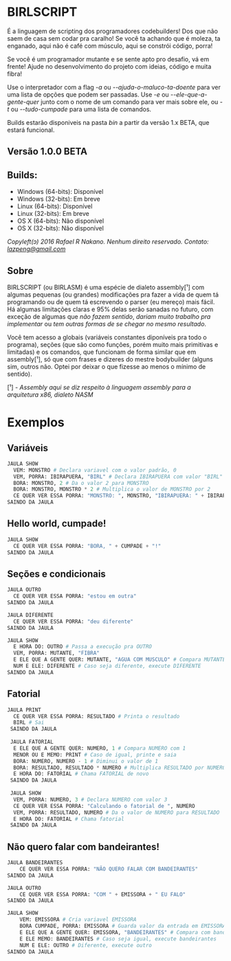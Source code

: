 # BIRLSCRIPT
É a linguagem de scripting dos programadores codebuilders! Dos que não saem de casa
sem codar pra caralho! Se você ta achando que é moleza, ta enganado, aqui não é
café com músculo, aqui se constrói código, porra!

Se você é um programador mutante e se sente apto pro desafio, vá em frente!
Ajude no desenvolvimento do projeto com ideias, código e muita fibra!

Use o interpretador com a flag *-a* ou *--ajuda-o-maluco-ta-doente* para ver uma lista
de opções que podem ser passadas. Use *-e* ou *--ele-que-a-gente-quer* junto com o nome
de um comando para ver mais sobre ele, ou *-t* ou *--tudo-cumpade* para uma lista de comandos.

Builds estarão disponiveis na pasta *bin* a partir da versão 1.x BETA, que estará funcional.

## Versão 1.0.0 BETA

## Builds:
* Windows (64-bits): Disponível
* Windows (32-bits): Em breve
* Linux   (64-bits): Disponível
* Linux   (32-bits): Em breve
* OS X    (64-bits): Não disponível
* OS X    (32-bits): Não disponível

*Copyleft(ɔ) 2016 Rafael R Nakano. Nenhum direito reservado.*
*Contato: lazpeng@gmail.com*

## Sobre
BIRLSCRIPT (ou BIRLASM) é uma espécie de dialeto assembly[¹] com algumas pequenas (ou grandes)
modificações pra fazer a vida de quem tá programando ou de quem tá escrevendo o parser
(eu mereço) mais fácil. Há algumas limitações claras e 95% delas serão sanadas no futuro,
com exceção de algumas que *não fazem sentido*, *dariam muito trabalho pra implementar* ou
*tem outras formas de se chegar no mesmo resultado*.

Você tem acesso a globais (variáveis constantes diponíveis pra todo o programa), seções
(que são como funções, porém muito mais primitivas e limitadas) e os comandos, que funcionam
de forma similar que em assembly[¹], só que com frases e dizeres do mestre bodybuilder (alguns sim,
outros não. Optei por deixar o que fizesse ao menos o mínimo de sentido).

[¹] - *Assembly aqui se diz respeito à linguagem assembly para a arquitetura x86, dialeto NASM*

# Exemplos

## Variáveis
```python
JAULA SHOW
  VEM: MONSTRO # Declara variavel com o valor padrão, 0
  VEM, PORRA: IBIRAPUERA, "BIRL" # Declara IBIRAPUERA com valor "BIRL"
  BORA: MONSTRO, 2 # Da o valor 2 para MONSTRO
  BORA: MONSTRO, MONSTRO * 2 # Multiplica o valor de MONSTRO por 2
  CE QUER VER ESSA PORRA: "MONSTRO: ", MONSTRO, "IBIRAPUERA: " + IBIRAPUERA
SAINDO DA JAULA
```

## Hello world, cumpade!
```python
JAULA SHOW
  CE QUER VER ESSA PORRA: "BORA, " + CUMPADE + "!"
SAINDO DA JAULA
```

## Seções e condicionais
```python
JAULA OUTRO
  CE QUER VER ESSA PORRA: "estou em outra"
SAINDO DA JAULA

JAULA DIFERENTE
  CE QUER VER ESSA PORRA: "deu diferente"
SAINDO DA JAULA

JAULA SHOW
  E HORA DO: OUTRO # Passa a execução pra OUTRO
  VEM, PORRA: MUTANTE, "FIBRA"
  E ELE QUE A GENTE QUER: MUTANTE, "AGUA COM MUSCULO" # Compara MUTANTE com "AGUA COM MUSCULO"
  NUM E ELE: DIFERENTE # Caso seja diferente, execute DIFERENTE
SAINDO DA JAULA
```

## Fatorial
```python
JAULA PRINT
  CE QUER VER ESSA PORRA: RESULTADO # Printa o resultado
  BIRL # Sai
 SAINDO DA JAULA
 
 JAULA FATORIAL
  E ELE QUE A GENTE QUER: NUMERO, 1 # Compara NUMERO com 1
  MENOR OU E MEMO: PRINT # Caso de igual, printe e saia
  BORA: NUMERO, NUMERO - 1 # Diminui o valor de 1
  BORA: RESULTADO, RESULTADO * NUMERO # Multiplica RESULTADO por NUMERO
  E HORA DO: FATORIAL # Chama FATORIAL de novo
 SAINDO DA JAULA
 
 JAULA SHOW
  VEM, PORRA: NUMERO, 3 # Declara NUMERO com valor 3
  CE QUER VER ESSA PORRA: "Calculando o fatorial de ", NUMERO
  VEM, PORRA: RESULTADO, NUMERO # Da o valor de NUMERO para RESULTADO
  E HORA DO: FATORIAL # Chama fatorial
 SAINDO DA JAULA
```

## Não quero falar com bandeirantes!
```python
JAULA BANDEIRANTES
    CE QUER VER ESSA PORRA: "NÃO QUERO FALAR COM BANDEIRANTES"
SAINDO DA JAULA

JAULA OUTRO
    CE QUER VER ESSA PORRA: "COM " + EMISSORA + " EU FALO"
SAINDO DA JAULA

JAULA SHOW
    VEM: EMISSORA # Cria variavel EMISSORA
    BORA CUMPADE, PORRA: EMISSORA # Guarda valor da entrada em EMISSORA com letras maiusculas
    E ELE QUE A GENTE QUER: EMISSORA, "BANDEIRANTES" # Compara com bandeirantes
    E ELE MEMO: BANDEIRANTES # Caso seja igual, execute bandeirantes
    NUM E ELE: OUTRO # Diferente, execute outro
SAINDO DA JAULA
```